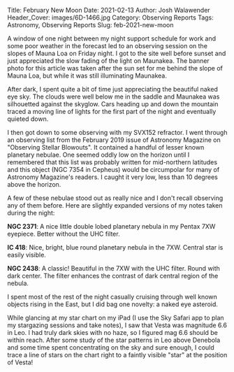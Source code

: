 Title: February New Moon
Date: 2021-02-13
Author: Josh Walawender
Header_Cover: images/6D-1466.jpg
Category: Observing Reports
Tags: Astronomy, Observing Reports
Slug: feb-2021-new-moon

A window of one night between my night support schedule for work and some poor weather in the forecast led to an observing session on the slopes of Mauna Loa on Friday night.  I got to the site well before sunset and just appreciated the slow fading of the light on Maunakea.  The banner photo for this article was taken after the sun set for me behind the slope of Mauna Loa, but while it was still illuminating Maunakea.

After dark, I spent quite a bit of time just appreciating the beautiful naked eye sky.  The clouds were well below me in the saddle and Maunakea was silhouetted against the skyglow.  Cars heading up and down the mountain traced a moving line of lights for the first part of the night and eventually quieted down.

I then got down to some observing with my SVX152 refractor.  I went through an observing list from the February 2019 issue of Astronomy Magazine on "Observing Stellar Blowouts".  It contained a handful of lesser known planetary nebulae.  One seemed oddly low on the horizon until I remembered that this list was probably written for mid-northern latitudes and this object (NGC 7354 in Cepheus) would be circumpolar for many of Astronomy Magazine's readers.  I caught it very low, less than 10 degrees above the horizon.

A few of these nebulae stood out as really nice and I don't recall observing any of them before.  Here are slightly expanded versions of my notes taken during the night:

**NGC 2371**: A nice little double lobed planetary nebula in my Pentax 7XW eyepiece. Better without the UHC filter.

**IC 418**: Nice, bright, blue round planetary nebula in the 7XW. Central star is easily visible.

**NGC 2438**: A classic!  Beautiful in the 7XW with the UHC filter.  Round with dark center.  The filter enhances the contrast of dark central region of the nebula.

I spent most of the rest of the night casually cruising through well known objects rising in the East, but I did bag one novelty: a naked eye asteroid.

While glancing at my star chart on my iPad (I use the Sky Safari app to plan my stargazing sessions and take notes), I saw that Vesta was magnitude 6.6 in Leo.  I had truly dark skies with no haze, so I figured mag 6.6 should be within reach.  After some study of the star patterns in Leo above Denebola and some time spent concentrating on the sky and sure enough, I could trace a line of stars on the chart right to a faintly visible "star" at the position of Vesta!

